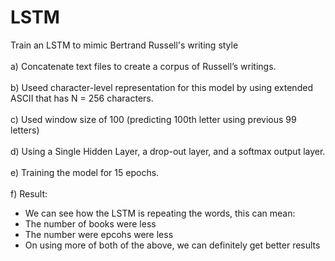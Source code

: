 # LSTM
Train an LSTM to mimic Bertrand Russell's writing style
</br>
</br>
a) Concatenate text files to create a corpus of Russell’s writings.
</br>
</br>
b) Useed character-level representation for this model by using extended ASCII that has N = 256 characters.
</br>
</br>
c) Used window size of 100 (predicting 100th letter using previous 99 letters)
</br>
</br>
d) Using a Single Hidden Layer, a drop-out layer, and a softmax output layer.
</br>
</br>
e) Training the model for 15 epochs.
</br>
</br>
f) Result:
   - We can see how the LSTM is repeating the words, this can mean:
   - The number of books were less
   - The number were epcohs were less
   - On using more of both of the above, we can definitely get better results
